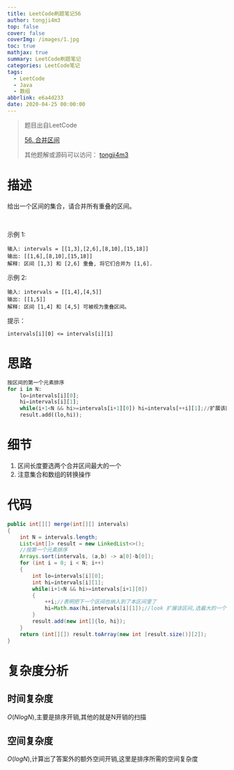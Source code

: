 ```yaml
---
title: LeetCode刷题笔记56
author: tongji4m3
top: false
cover: false
coverImg: /images/1.jpg
toc: true
mathjax: true
summary: LeetCode刷题笔记
categories: LeetCode笔记
tags:
  - LeetCode
  - Java
  - 数组
abbrlink: e6a4d233
date: 2020-04-25 00:00:00
---
```


> 题目出自LeetCode
>
>  [56. 合并区间](https://leetcode-cn.com/problems/merge-intervals/)
>
>  其他题解或源码可以访问： [tongji4m3](https://github.com/tongji4m3/LeetCode)



# 描述
给出一个区间的集合，请合并所有重叠的区间。

 

示例 1:
```
输入: intervals = [[1,3],[2,6],[8,10],[15,18]]
输出: [[1,6],[8,10],[15,18]]
解释: 区间 [1,3] 和 [2,6] 重叠, 将它们合并为 [1,6].
```
示例 2:
```
输入: intervals = [[1,4],[4,5]]
输出: [[1,5]]
解释: 区间 [1,4] 和 [4,5] 可被视为重叠区间。
```
提示：

`intervals[i][0] <= intervals[i][1]`

# 思路

```python
按区间的第一个元素排序
for i in N:
    lo=intervals[i][0];
    hi=intervals[i][1];
    while(i+1<N && hi>=intervals[i+1][0]) hi=intervals[++i][1];//扩展该区间
    result.add((lo,hi));

```



# 细节

1. 区间长度要选两个合并区间最大的一个
2. 注意集合和数组的转换操作


# 代码

```java
public int[][] merge(int[][] intervals)
{
    int N = intervals.length;
    List<int[]> result = new LinkedList<>();
    //按第一个元素排序
    Arrays.sort(intervals, (a,b) -> a[0]-b[0]);
    for (int i = 0; i < N; i++)
    {
        int lo=intervals[i][0];
        int hi=intervals[i][1];
        while(i+1<N && hi>=intervals[i+1][0])
        {
            ++i;//表明把下一个区间也纳入到了本区间里了
            hi=Math.max(hi,intervals[i][1]);//look 扩展该区间,选最大的一个
        }
        result.add(new int[]{lo, hi});
    }
    return (int[][]) result.toArray(new int [result.size()][2]);
}
```

# 复杂度分析
## 时间复杂度

$O(N log N)$,主要是排序开销,其他的就是N开销的扫描

## 空间复杂度

$O(logN)$,计算出了答案外的额外空间开销,这里是排序所需的空间复杂度